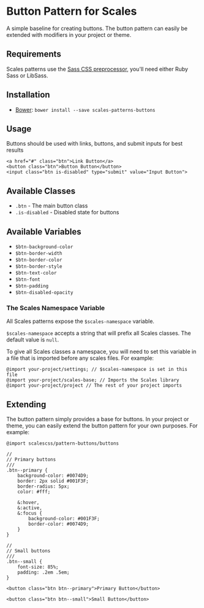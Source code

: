 # Button Pattern for Scales

A simple baseline for creating buttons. The button pattern can easily be extended with modifiers in your project or theme.

## Requirements

Scales patterns use the [Sass CSS preprocessor](http://sass-lang.com/), you'll need either Ruby Sass or LibSass.

## Installation

* [Bower](http://bower.io/): `bower install --save scales-patterns-buttons`

## Usage

Buttons should be used with links, buttons, and submit inputs for best results

```
<a href="#" class="btn">Link Button</a>
<button class="btn">Button Button</button>
<input class="btn is-disabled" type="submit" value="Input Button">
```

## Available Classes

* `.btn` - The main button class
* `.is-disabled` - Disabled state for buttons

## Available Variables

* `$btn-background-color`
* `$btn-border-width`
* `$btn-border-color`
* `$btn-border-style`
* `$btn-text-color`
* `$btn-font`
* `$btn-padding`
* `$btn-disabled-opacity`

### The Scales Namespace Variable
All Scales patterns expose the `$scales-namespace` variable.

`$scales-namespace` accepts a string that will prefix all Scales classes. The default value is `null`.

To give all Scales classes a namespace, you will need to set this variable in a file that is imported before any scales files. For example:

```
@import your-project/settings; // $scales-namespace is set in this file
@import your-project/scales-base; // Imports the Scales library
@import your-project/project // The rest of your project imports
```
## Extending

The button pattern simply provides a base for buttons. In your project or theme, you can easily extend the button pattern for your own purposes. For example:

```
@import scalescss/pattern-buttons/buttons

//
// Primary buttons
///
.btn--primary {
    background-color: #0074D9;
    border: 2px solid #001F3F;
    border-radius: 5px;
    color: #fff;

    &:hover,
    &:active,
    &:focus {
        background-color: #001F3F;
        border-color: #0074D9;
    }
}

//
// Small buttons
///
.btn--small {
    font-size: 85%;
    padding: .2em .5em;
}
```
```
<button class="btn btn--primary">Primary Button</button>

<button class="btn btn--small">Small Button</button>
```
